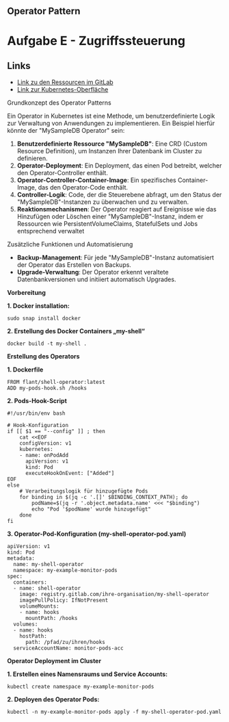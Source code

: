 ## Operator Pattern

# Aufgabe E - Zugriffssteuerung

## Links
- [Link zu den Ressourcen im GitLab](https://gitlab.com/ch-tbz-hf/Stud/v-cnt/-/tree/main/2_Unterrichtsressourcen/I)
- [Link zur Kubernetes-Oberfläche](https://10.5.38.10:8443/#/create?namespace=default)

Grundkonzept des Operator Patterns

Ein Operator in Kubernetes ist eine Methode, um benutzerdefinierte Logik zur Verwaltung von Anwendungen zu implementieren. Ein Beispiel hierfür könnte der "MySampleDB Operator" sein:

1.  **Benutzerdefinierte Ressource "MySampleDB"**: Eine CRD (Custom Resource Definition), um Instanzen Ihrer Datenbank im Cluster zu definieren.
2.  **Operator-Deployment**: Ein Deployment, das einen Pod betreibt, welcher den Operator-Controller enthält.
3.  **Operator-Controller-Container-Image**: Ein spezifisches Container-Image, das den Operator-Code enthält.
4.  **Controller-Logik**: Code, der die Steuerebene abfragt, um den Status der "MySampleDB"-Instanzen zu überwachen und zu verwalten.
5.  **Reaktionsmechanismen**: Der Operator reagiert auf Ereignisse wie das Hinzufügen oder Löschen einer "MySampleDB"-Instanz, indem er Ressourcen wie PersistentVolumeClaims, StatefulSets und Jobs entsprechend verwaltet

Zusätzliche Funktionen und Automatisierung

*   **Backup-Management**: Für jede "MySampleDB"-Instanz automatisiert der Operator das Erstellen von Backups.
*   **Upgrade-Verwaltung**: Der Operator erkennt veraltete Datenbankversionen und initiiert automatisch Upgrades.

**Vorbereitung**

**1\. Docker installation:**

```plaintext
sudo snap install docker
```

 **2. Erstellung des Docker Containers „my-shell“**

```plaintext
docker build -t my-shell .
```

**Erstellung des Operators**

**1\. Dockerfile**

```plaintext
FROM flant/shell-operator:latest
ADD my-pods-hook.sh /hooks
```

**2\. Pods-Hook-Script**

```plaintext
#!/usr/bin/env bash

# Hook-Konfiguration
if [[ $1 == "--config" ]] ; then
    cat <<EOF
    configVersion: v1
    kubernetes:
    - name: onPodAdd
      apiVersion: v1
      kind: Pod
      executeHookOnEvent: ["Added"]
EOF
else
    # Verarbeitungslogik für hinzugefügte Pods
    for binding in $(jq -c '.[]' $BINDING_CONTEXT_PATH); do
        podName=$(jq -r '.object.metadata.name' <<< "$binding")
        echo "Pod '$podName' wurde hinzugefügt"
    done
fi
```

**3\. Operator-Pod-Konfiguration (my-shell-operator-pod.yaml)**

```plaintext
apiVersion: v1
kind: Pod
metadata:
  name: my-shell-operator
  namespace: my-example-monitor-pods
spec:
  containers:
  - name: shell-operator
    image: registry.gitlab.com/ihre-organisation/my-shell-operator
    imagePullPolicy: IfNotPresent
    volumeMounts:
    - name: hooks
      mountPath: /hooks
  volumes:
  - name: hooks
    hostPath:
      path: /pfad/zu/ihren/hooks
  serviceAccountName: monitor-pods-acc
```

**Operator Deployment im Cluster**

**1\. Erstellen eines Namensraums und Service Accounts:**

```plaintext
kubectl create namespace my-example-monitor-pods
```

**2\. Deployen des Operator Pods:**

```plaintext
kubectl -n my-example-monitor-pods apply -f my-shell-operator-pod.yaml
```
